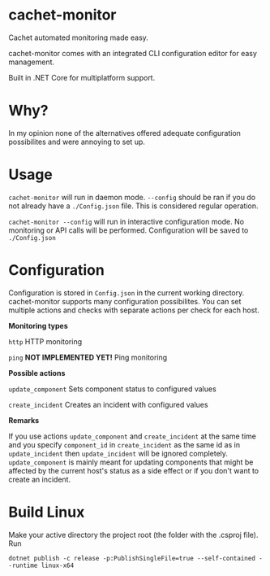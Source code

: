 # cachet-monitor
Cachet automated monitoring made easy.

cachet-monitor comes with an integrated CLI configuration editor for easy management.

Built in .NET Core for multiplatform support.

# Why?
In my opinion none of the alternatives offered adequate configuration possibilites and were annoying to set up.

# Usage
`cachet-monitor` will run in daemon mode. `--config` should be ran if you do not already have a `./Config.json` file. This is considered regular operation.

`cachet-monitor --config`  will run in interactive configuration mode. No monitoring or API calls will be performed. Configuration will be saved to `./Config.json`

# Configuration
Configuration is stored in `Config.json` in the current working directory.
cachet-monitor supports many configuration possibilites. You can set multiple actions and checks with separate actions per check for each host.


**Monitoring types**

`http` HTTP monitoring

`ping` **NOT IMPLEMENTED YET!** Ping monitoring


**Possible actions**

`update_component` Sets component status to configured values

`create_incident` Creates an incident with configured values


**Remarks**

If you use actions `update_component` and `create_incident` at the same time and you specify `component_id` in `create_incident` as the same id as in  `update_incident` then  `update_incident` will be ignored completely. `update_component` is mainly meant for updating components that might be affected by the current host's status as a side effect or if you don't want to create an incident.

# Build Linux
Make your active directory the project root (the folder with the .csproj file).
Run 
```
dotnet publish -c release -p:PublishSingleFile=true --self-contained --runtime linux-x64
```
